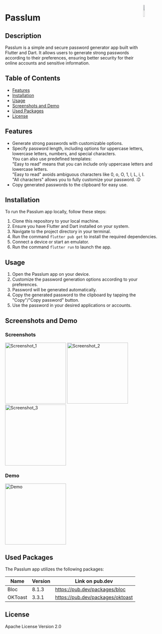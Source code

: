 <a href="https://flutter.dev/"><img src="https://cdn.icon-icons.com/icons2/2107/PNG/512/file_type_flutter_icon_130599.png" align="right" width="10%"></a>
# Passlum

## Description
Passlum is a simple and secure password generator app built with Flutter and Dart. It allows users to generate strong passwords according to their preferences, ensuring better security for their online accounts and sensitive information.

## Table of Contents
- [Features](#features)
- [Installation](#installation)
- [Usage](#usage)
- [Screenshots and Demo](#screenshots-and-demo)
- [Used Packages](#used-packages)
- [License](#license)

<a name="features"/></a>
## Features
- Generate strong passwords with customizable options.
- Specify password length, including options for uppercase letters, lowercase letters, numbers, and special characters.<br>
You can also use predefined templates:<br>
"Easy to read" means that you can include only uppercase letters and lowercase letters.<br>
"Easy to read" avoids ambiguous characters like 0, o, O, 1, l, L, i, I.<br>
"All characters" allows you to fully customize your password. :D
- Copy generated passwords to the clipboard for easy use.

<a name="installation"/></a>
## Installation
To run the Passlum app locally, follow these steps:

1. Clone this repository to your local machine.
2. Ensure you have Flutter and Dart installed on your system.
3. Navigate to the project directory in your terminal.
4. Run the command `flutter pub get` to install the required dependencies.
5. Connect a device or start an emulator.
6. Run the command `flutter run` to launch the app.

<a name="usage"/></a>
## Usage
1. Open the Passlum app on your device.
2. Customize the password generation options according to your preferences.
3. Password will be generated automatically.
4. Copy the generated password to the clipboard by tapping the "Copy"/"Copy password" button.
5. Use the password in your desired applications or accounts.

<a name="screenshots-and-demo"/></a>
## Screenshots and Demo
### Screenshots
<img src="https://github.com/tortamque/Passlum/assets/90132962/ffe4f1cf-c49c-48f6-bb5c-2c663a0c7c04" alt="Screenshot_1" width="200">
<img src="https://github.com/tortamque/Passlum/assets/90132962/4ae9a29a-1d3c-4a2e-8e8f-61d8006a0577" alt="Screenshot_2" width="200">
<img src="https://github.com/tortamque/Passlum/assets/90132962/fafdd777-9a5c-4b83-b71a-c0a32b024db1" alt="Screenshot_3" width="200">

### Demo
<img src="https://i.imgur.com/B1Fs4CJ.gif" alt="Demo" width="200">

<a name="used-packages"/></a>
## Used Packages
The Passlum app utilizes the following packages:

| Name     | Version | Link on pub.dev                   |
|----------|---------|-----------------------------------|
| Bloc     | 8.1.3   | https://pub.dev/packages/bloc     |
| OKToast  | 3.3.1   | https://pub.dev/packages/oktoast  |

<a name="licenses"/></a>
## License
Apache License Version 2.0
